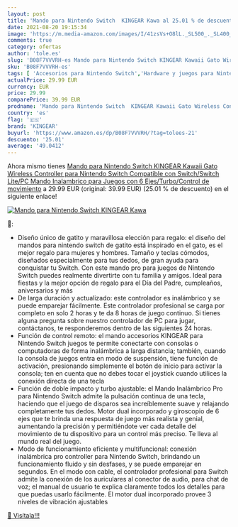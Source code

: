 ```yaml
---
layout: post
title: 'Mando para Nintendo Switch  KINGEAR Kawa al 25.01 % de descuento'
date: 2021-08-20 19:15:34
image: 'https://m.media-amazon.com/images/I/41zsVs+O8lL._SL500_._SL400_.jpg'
comments: true
category: ofertas
author: 'tole.es'
slug: 'B08F7VVVRH-es Mando para Nintendo Switch KINGEAR Kawaii Gato Wireless...'
sku: 'B08F7VVVRH-es'
tags: [ 'Accesorios para Nintendo Switch','Hardware y juegos para Nintendo Switch','Mandos para Nintendo Switch','Videojuegos','kingear','nintendo', ]
actualPrice: 29.99 EUR
currency: EUR
price: 29.99
comparePrice: 39.99 EUR
prodname: 'Mando para Nintendo Switch  KINGEAR Kawaii Gato Wireless Controller para Nintendo Switch Compatible con Switch/Switch Lite/PC  Mando Inalambrico para Juegos con 6 Ejes/Turbo/Control de movimiento'
country: 'es'
flag: '🇪🇸'
brand: 'KINGEAR'
buyurl: 'https://www.amazon.es/dp/B08F7VVVRH/?tag=tolees-21'
descuento: '25.01'
average: '49.0412'
---
```


Ahora mismo tienes [Mando para Nintendo Switch  KINGEAR Kawaii Gato Wireless Controller para Nintendo Switch Compatible con Switch/Switch Lite/PC  Mando Inalambrico para Juegos con 6 Ejes/Turbo/Control de movimiento](https://www.amazon.es/dp/B08F7VVVRH/?tag=tolees-21) a 29.99 EUR (original: 39.99 EUR) (25.01 %  de descuento) en el siguiente enlace!

[![Mando para Nintendo Switch  KINGEAR Kawa](https://m.media-amazon.com/images/I/41zsVs+O8lL._SL500_._SL400_.jpg)](https://www.amazon.es/dp/B08F7VVVRH/?tag=tolees-21)

🔎:

- Diseño único de gatito y maravillosa elección para regalo: el diseño del mandos para nintendo switch de gatito está inspirado en el gato, es el mejor regalo para mujeres y hombres. Tamaño y teclas cómodos, diseñados especialmente para tus dedos, de gran ayuda para conquistar tu Switch. Con este mando pro para juegos de Nintendo Switch puedes realmente divertirte con tu familia y amigos. Ideal para fiestas y la mejor opción de regalo para el Día del Padre, cumpleaños, aniversarios y más
- De larga duración y actualizado: este controlador es inalámbrico y se puede emparejar fácilmente. Este controlador profesional se carga por completo en solo 2 horas y te da 8 horas de juego continuo. Si tienes alguna pregunta sobre nuestro controlador de PC para jugar, contáctanos, te responderemos dentro de las siguientes 24 horas.
- Función de control remoto: el mando accesorios KINGEAR para Nintendo Switch juegos te permite conectarte con consolas o computadoras de forma inalámbrica a larga distancia; también, cuando la consola de juegos entra en modo de suspensión, tiene función de activación, presionando simplemente el botón de inicio para activar la consola; ten en cuenta que no debes tocar el joystick cuando utilices la conexión directa de una tecla
- Función de doble impacto y turbo ajustable: el Mando Inalámbrico Pro para Nintendo Switch admite la pulsación continua de una tecla, haciendo que el juego de disparos sea increíblemente suave y relajando completamente tus dedos. Motor dual incorporado y giroscopio de 6 ejes que te brinda una respuesta de juego más realista y genial, aumentando la precisión y permitiéndote ver cada detalle del movimiento de tu dispositivo para un control más preciso. Te lleva al mundo real del juego.
- Modo de funcionamiento eficiente y multifuncional: conexión inalámbrica pro controller para Nintendo Switch, brindando un funcionamiento fluido y sin desfases, y se puede emparejar en segundos. En el modo con cable, el controlador profesional para Switch admite la conexión de los auriculares al conector de audio, para chat de voz; el manual de usuario te explica claramente todos los detalles para que puedas usarlo fácilmente. El motor dual incorporado provee 3 niveles de vibración ajustables

[🛒 Visítala!!!](https://www.amazon.es/dp/B08F7VVVRH/?tag=tolees-21)

